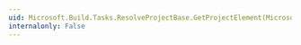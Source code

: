 ```yaml
---
uid: Microsoft.Build.Tasks.ResolveProjectBase.GetProjectElement(Microsoft.Build.Framework.ITaskItem)
internalonly: False
---
```

